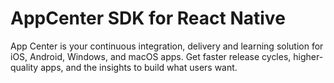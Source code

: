# AppCenter SDK for React Native

App Center is your continuous integration, delivery and learning solution for iOS, Android, Windows, and macOS apps. Get faster release cycles, higher-quality apps, and the insights to build what users want.
